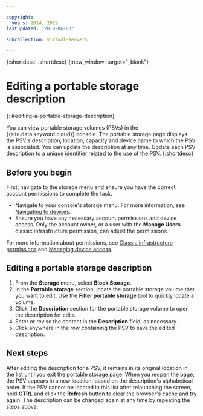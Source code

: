 ```yaml
---

copyright:
  years: 2014, 2019
lastupdated: "2019-06-03"

subcollection: virtual-servers

---
```


{:shortdesc: .shortdesc}
{:new_window: target="_blank"}

# Editing a portable storage description
{: #editing-a-portable-storage-description}

You can view portable storage volumes (PSVs) in the {{site.data.keyword.cloud}} console. The portable storage page displays the PSV's description, location, capacity and device name to which the PSV is associated. You can update the description at any time. Update each PSV description to a unique identifier related to the use of the PSV.
{:shortdesc}

## Before you begin
First, navigate to the storage menu and ensure you have the correct account permissions to complete the task.

* Navigate to your console's storage menu. For more information, see [Navigating to devices](/docs/vsi?topic=virtual-servers-navigating-devices).
* Ensure you have any necessary account permissions and device access. Only the account owner, or a user with the **Manage Users** classic infrastructure permission, can adjust the permissions.

For more information about permissions, see [Classic infrastructure permissions](/docs/iam?topic=iam-infrapermission#infrapermission) and [Managing device access](/docs/vsi?topic=virtual-servers-managing-device-access).

## Editing a portable storage description

1. From the **Storage** menu, select **Block Storage**.
2. In the **Portable storage** section, locate the portable storage volume that you want to edit. Use the **Filter portable storage** tool to quickly locate a volume.
3. Click the **Description** section for the portable storage volume to open the description for edits.
4. Enter or revise the content in the **Description** field, as necessary.
5. Click anywhere in the row containing the PSV to save the edited description.

## Next steps

After editing the description for a PSV, it remains in its original location in the list until you exit the portable storage page. When you reopen the page, the PSV appears in a new location, based on the description's alphabetical order. If the PSV cannot be located in this list after relaunching the screen, hold **CTRL** and click the **Refresh** button to clear the browser's cache and try again. The description can be changed again at any time by repeating the steps above.
